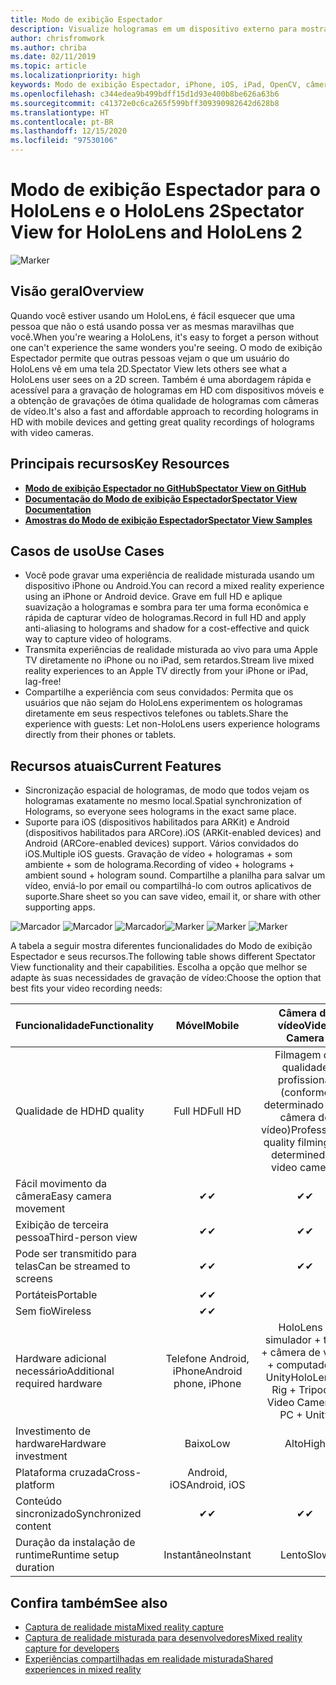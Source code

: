 ```yaml
---
title: Modo de exibição Espectador
description: Visualize hologramas em um dispositivo externo para mostrar ou gravar uma experiência de realidade misturada em uma tela externa.
author: chrisfromwork
ms.author: chriba
ms.date: 02/11/2019
ms.topic: article
ms.localizationpriority: high
keywords: Modo de exibição Espectador, iPhone, iOS, iPad, OpenCV, câmera, ARKit, HoloLens, realidade misturada, MixedRealityToolkit, demonstração, gravar
ms.openlocfilehash: c344edea9b499bdff15d1d93e400b8be626a63b6
ms.sourcegitcommit: c41372e0c6ca265f599bff309390982642d628b8
ms.translationtype: HT
ms.contentlocale: pt-BR
ms.lasthandoff: 12/15/2020
ms.locfileid: "97530106"
---
```

# <a name="spectator-view-for-hololens-and-hololens-2"></a><span data-ttu-id="37cdd-104">Modo de exibição Espectador para o HoloLens e o HoloLens 2</span><span class="sxs-lookup"><span data-stu-id="37cdd-104">Spectator View for HoloLens and HoloLens 2</span></span>

![Marker](images/SpecViewPhoneHero.jpg)

## <a name="overview"></a><span data-ttu-id="37cdd-106">Visão geral</span><span class="sxs-lookup"><span data-stu-id="37cdd-106">Overview</span></span>

<span data-ttu-id="37cdd-107">Quando você estiver usando um HoloLens, é fácil esquecer que uma pessoa que não o está usando possa ver as mesmas maravilhas que você.</span><span class="sxs-lookup"><span data-stu-id="37cdd-107">When you're wearing a HoloLens, it's easy to forget a person without one can't experience the same wonders you're seeing.</span></span> <span data-ttu-id="37cdd-108">O modo de exibição Espectador permite que outras pessoas vejam o que um usuário do HoloLens vê em uma tela 2D.</span><span class="sxs-lookup"><span data-stu-id="37cdd-108">Spectator View lets others see what a HoloLens user sees on a 2D screen.</span></span> <span data-ttu-id="37cdd-109">Também é uma abordagem rápida e acessível para a gravação de hologramas em HD com dispositivos móveis e a obtenção de gravações de ótima qualidade de hologramas com câmeras de vídeo.</span><span class="sxs-lookup"><span data-stu-id="37cdd-109">It's also a fast and affordable approach to recording holograms in HD with mobile devices and getting great quality recordings of holograms with video cameras.</span></span>

## <a name="key-resources"></a><span data-ttu-id="37cdd-110">Principais recursos</span><span class="sxs-lookup"><span data-stu-id="37cdd-110">Key Resources</span></span>

* [<span data-ttu-id="37cdd-111">**Modo de exibição Espectador no GitHub**</span><span class="sxs-lookup"><span data-stu-id="37cdd-111">**Spectator View on GitHub**</span></span>](https://github.com/microsoft/MixedReality-SpectatorView)
* [<span data-ttu-id="37cdd-112">**Documentação do Modo de exibição Espectador**</span><span class="sxs-lookup"><span data-stu-id="37cdd-112">**Spectator View Documentation**</span></span>](https://microsoft.github.io/MixedReality-SpectatorView/README.html)
* [<span data-ttu-id="37cdd-113">**Amostras do Modo de exibição Espectador**</span><span class="sxs-lookup"><span data-stu-id="37cdd-113">**Spectator View Samples**</span></span>](https://github.com/microsoft/MixedReality-SpectatorView/tree/master/samples)

## <a name="use-cases"></a><span data-ttu-id="37cdd-114">Casos de uso</span><span class="sxs-lookup"><span data-stu-id="37cdd-114">Use Cases</span></span>

* <span data-ttu-id="37cdd-115">Você pode gravar uma experiência de realidade misturada usando um dispositivo iPhone ou Android.</span><span class="sxs-lookup"><span data-stu-id="37cdd-115">You can record a mixed reality experience using an iPhone or Android device.</span></span> <span data-ttu-id="37cdd-116">Grave em full HD e aplique suavização a hologramas e sombra para ter uma forma econômica e rápida de capturar vídeo de hologramas.</span><span class="sxs-lookup"><span data-stu-id="37cdd-116">Record in full HD and apply anti-aliasing to holograms and shadow for a cost-effective and quick way to capture video of holograms.</span></span>
* <span data-ttu-id="37cdd-117">Transmita experiências de realidade misturada ao vivo para uma Apple TV diretamente no iPhone ou no iPad, sem retardos.</span><span class="sxs-lookup"><span data-stu-id="37cdd-117">Stream live mixed reality experiences to an Apple TV directly from your iPhone or iPad, lag-free!</span></span>
* <span data-ttu-id="37cdd-118">Compartilhe a experiência com seus convidados: Permita que os usuários que não sejam do HoloLens experimentem os hologramas diretamente em seus respectivos telefones ou tablets.</span><span class="sxs-lookup"><span data-stu-id="37cdd-118">Share the experience with guests: Let non-HoloLens users experience holograms directly from their phones or tablets.</span></span>

## <a name="current-features"></a><span data-ttu-id="37cdd-119">Recursos atuais</span><span class="sxs-lookup"><span data-stu-id="37cdd-119">Current Features</span></span>

* <span data-ttu-id="37cdd-120">Sincronização espacial de hologramas, de modo que todos vejam os hologramas exatamente no mesmo local.</span><span class="sxs-lookup"><span data-stu-id="37cdd-120">Spatial synchronization of Holograms, so everyone sees holograms in the exact same place.</span></span>
* <span data-ttu-id="37cdd-121">Suporte para iOS (dispositivos habilitados para ARKit) e Android (dispositivos habilitados para ARCore).</span><span class="sxs-lookup"><span data-stu-id="37cdd-121">iOS (ARKit-enabled devices) and Android (ARCore-enabled devices) support.</span></span>
<span data-ttu-id="37cdd-122">Vários convidados do iOS.</span><span class="sxs-lookup"><span data-stu-id="37cdd-122">Multiple iOS guests.</span></span>
<span data-ttu-id="37cdd-123">Gravação de vídeo + hologramas + som ambiente + som de holograma.</span><span class="sxs-lookup"><span data-stu-id="37cdd-123">Recording of video + holograms + ambient sound + hologram sound.</span></span>
<span data-ttu-id="37cdd-124">Compartilhe a planilha para salvar um vídeo, enviá-lo por email ou compartilhá-lo com outros aplicativos de suporte.</span><span class="sxs-lookup"><span data-stu-id="37cdd-124">Share sheet so you can save video, email it, or share with other supporting apps.</span></span>

<span data-ttu-id="37cdd-125">![Marcador](images/SpecViewPhoneDemo.jpg)
![Marcador](images/hololensspectatorview-500px.jpg) ![Marcador](images/spectatorview-300px.png)</span><span class="sxs-lookup"><span data-stu-id="37cdd-125">![Marker](images/SpecViewPhoneDemo.jpg)
![Marker](images/hololensspectatorview-500px.jpg) ![Marker](images/spectatorview-300px.png)</span></span>

<span data-ttu-id="37cdd-126">A tabela a seguir mostra diferentes funcionalidades do Modo de exibição Espectador e seus recursos.</span><span class="sxs-lookup"><span data-stu-id="37cdd-126">The following table shows different Spectator View functionality and their capabilities.</span></span> <span data-ttu-id="37cdd-127">Escolha a opção que melhor se adapte às suas necessidades de gravação de vídeo:</span><span class="sxs-lookup"><span data-stu-id="37cdd-127">Choose the option that best fits your video recording needs:</span></span>

|      <span data-ttu-id="37cdd-128">Funcionalidade</span><span class="sxs-lookup"><span data-stu-id="37cdd-128">Functionality</span></span>                                | <span data-ttu-id="37cdd-129">Móvel</span><span class="sxs-lookup"><span data-stu-id="37cdd-129">Mobile</span></span>                  |                    <span data-ttu-id="37cdd-130">Câmera de vídeo</span><span class="sxs-lookup"><span data-stu-id="37cdd-130">Video Camera</span></span>              |
|--------------------------------------|:-----------------------:|:-------------------------------------------:|
| <span data-ttu-id="37cdd-131">Qualidade de HD</span><span class="sxs-lookup"><span data-stu-id="37cdd-131">HD quality</span></span>                           |         <span data-ttu-id="37cdd-132">Full HD</span><span class="sxs-lookup"><span data-stu-id="37cdd-132">Full HD</span></span>         |        <span data-ttu-id="37cdd-133">Filmagem de qualidade profissional (conforme determinado pela câmera de vídeo)</span><span class="sxs-lookup"><span data-stu-id="37cdd-133">Professional quality filming (as determined by video camera)</span></span>      |
| <span data-ttu-id="37cdd-134">Fácil movimento da câmera</span><span class="sxs-lookup"><span data-stu-id="37cdd-134">Easy camera movement</span></span>                 |            <span data-ttu-id="37cdd-135">✔</span><span class="sxs-lookup"><span data-stu-id="37cdd-135">✔</span></span>            |                      <span data-ttu-id="37cdd-136">✔</span><span class="sxs-lookup"><span data-stu-id="37cdd-136">✔</span></span>                      |
| <span data-ttu-id="37cdd-137">Exibição de terceira pessoa</span><span class="sxs-lookup"><span data-stu-id="37cdd-137">Third-person view</span></span>                    |            <span data-ttu-id="37cdd-138">✔</span><span class="sxs-lookup"><span data-stu-id="37cdd-138">✔</span></span>            |                      <span data-ttu-id="37cdd-139">✔</span><span class="sxs-lookup"><span data-stu-id="37cdd-139">✔</span></span>                      |
| <span data-ttu-id="37cdd-140">Pode ser transmitido para telas</span><span class="sxs-lookup"><span data-stu-id="37cdd-140">Can be streamed to screens</span></span>           |            <span data-ttu-id="37cdd-141">✔</span><span class="sxs-lookup"><span data-stu-id="37cdd-141">✔</span></span>            |                      <span data-ttu-id="37cdd-142">✔</span><span class="sxs-lookup"><span data-stu-id="37cdd-142">✔</span></span>                      |
| <span data-ttu-id="37cdd-143">Portáteis</span><span class="sxs-lookup"><span data-stu-id="37cdd-143">Portable</span></span>                             |            <span data-ttu-id="37cdd-144">✔</span><span class="sxs-lookup"><span data-stu-id="37cdd-144">✔</span></span>            |                                             |
| <span data-ttu-id="37cdd-145">Sem fio</span><span class="sxs-lookup"><span data-stu-id="37cdd-145">Wireless</span></span>                             |            <span data-ttu-id="37cdd-146">✔</span><span class="sxs-lookup"><span data-stu-id="37cdd-146">✔</span></span>            |                                             |
| <span data-ttu-id="37cdd-147">Hardware adicional necessário</span><span class="sxs-lookup"><span data-stu-id="37cdd-147">Additional required hardware</span></span>         |     <span data-ttu-id="37cdd-148">Telefone Android, iPhone</span><span class="sxs-lookup"><span data-stu-id="37cdd-148">Android phone, iPhone</span></span>    | <span data-ttu-id="37cdd-149">HoloLens + simulador + tripé + câmera de vídeo + computador + Unity</span><span class="sxs-lookup"><span data-stu-id="37cdd-149">HoloLens + Rig + Tripod + Video Camera + PC + Unity</span></span> |
| <span data-ttu-id="37cdd-150">Investimento de hardware</span><span class="sxs-lookup"><span data-stu-id="37cdd-150">Hardware investment</span></span>                  |           <span data-ttu-id="37cdd-151">Baixo</span><span class="sxs-lookup"><span data-stu-id="37cdd-151">Low</span></span>            |                     <span data-ttu-id="37cdd-152">Alto</span><span class="sxs-lookup"><span data-stu-id="37cdd-152">High</span></span>                    |
| <span data-ttu-id="37cdd-153">Plataforma cruzada</span><span class="sxs-lookup"><span data-stu-id="37cdd-153">Cross-platform</span></span>                       |           <span data-ttu-id="37cdd-154">Android, iOS</span><span class="sxs-lookup"><span data-stu-id="37cdd-154">Android, iOS</span></span>   |                                             |
| <span data-ttu-id="37cdd-155">Conteúdo sincronizado</span><span class="sxs-lookup"><span data-stu-id="37cdd-155">Synchronized content</span></span>                 |            <span data-ttu-id="37cdd-156">✔</span><span class="sxs-lookup"><span data-stu-id="37cdd-156">✔</span></span>            |                      <span data-ttu-id="37cdd-157">✔</span><span class="sxs-lookup"><span data-stu-id="37cdd-157">✔</span></span>                      |
| <span data-ttu-id="37cdd-158">Duração da instalação de runtime</span><span class="sxs-lookup"><span data-stu-id="37cdd-158">Runtime setup duration</span></span>               |         <span data-ttu-id="37cdd-159">Instantâneo</span><span class="sxs-lookup"><span data-stu-id="37cdd-159">Instant</span></span>          |                     <span data-ttu-id="37cdd-160">Lento</span><span class="sxs-lookup"><span data-stu-id="37cdd-160">Slow</span></span>                    |
## <a name="see-also"></a><span data-ttu-id="37cdd-161">Confira também</span><span class="sxs-lookup"><span data-stu-id="37cdd-161">See also</span></span>

* [<span data-ttu-id="37cdd-162">Captura de realidade mista</span><span class="sxs-lookup"><span data-stu-id="37cdd-162">Mixed reality capture</span></span>](../../mixed-reality-capture.md) 
* [<span data-ttu-id="37cdd-163">Captura de realidade misturada para desenvolvedores</span><span class="sxs-lookup"><span data-stu-id="37cdd-163">Mixed reality capture for developers</span></span>](mixed-reality-capture-for-developers.md)
* [<span data-ttu-id="37cdd-164">Experiências compartilhadas em realidade misturada</span><span class="sxs-lookup"><span data-stu-id="37cdd-164">Shared experiences in mixed reality</span></span>](shared-experiences-in-mixed-reality.md)
